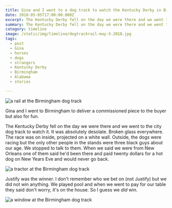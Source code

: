 ```yaml
---
title: Gina and I went to a dog track to watch the Kentucky Derby in Birmingham.
date: 2018-05-05T17:00:00.000Z
excerpt: The Kentucky Derby fell on the day we were there and we went to the city dog track to watch it.
summary: The Kentucky Derby fell on the day we were there and we went to the city dog track to watch it.
category: timeline
image: /static/img/timeline/dogtrackrail-may-5-2018.jpg
tags:
  - post
  - Gina
  - horses
  - dogs
  - strangers
  - Kentucky Derby
  - Birmingham
  - Alabama
  - stories

---
```


![a rail at the Birmingham dog track](/static/img/timeline/dogtrackrail-may-5-2018.jpg "a rail at the Birmingham dog track")

Gina and I went to Birmingham to deliver a commissioned piece to the buyer but also for fun.

The Kentucky Derby fell on the day we were there and we went to the city dog track to watch it. It was absolutely desolate. Broken glass everywhere. The race was on inside, projected on a white wall. Outside, the dogs were racing but the only other people in the stands were three black guys about our age. We stopped to talk to them. When we said we were from New Orleans one of them said he'd been there and paid twenty dollars for a hot dog on New Years Eve and would never go back.

![a tractor at the Birmingham dog track](/static/img/timeline/dogtracktractor-may-5-2018.jpg "a tractor at the Birmingham dog track")

Justify was the winner. I don't remember who we bet on (not Justify) but we did not win anything. We played pool and when we went to pay for our table they said don't worry, it's on the house. So I guess we _did_ win.

![a window at the Birmingham dog track](/static/img/timeline/dogtrackwindow-may-5-2018.jpg "a window at the Birmingham dog track")